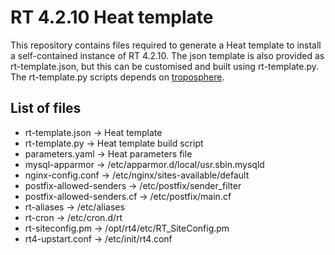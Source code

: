# RT 4.2.10 Heat template

This repository contains files required to generate a Heat template to install a self-contained instance of RT 4.2.10. The json template is also provided as rt-template.json, but this can be customised and built using rt-template.py. The rt-template.py scripts depends on [troposphere](https://github.com/cloudtools/troposphere).

## List of files
* rt-template.json -> Heat template
* rt-template.py -> Heat template build script
* parameters.yaml -> Heat parameters file
* mysql-apparmor -> /etc/apparmor.d/local/usr.sbin.mysqld
* nginx-config.conf -> /etc/nginx/sites-available/default
* postfix-allowed-senders -> /etc/postfix/sender_filter
* postfix-allowed-senders.cf -> /etc/postfix/main.cf
* rt-aliases -> /etc/aliases
* rt-cron -> /etc/cron.d/rt
* rt-siteconfig.pm -> /opt/rt4/etc/RT_SiteConfig.pm
* rt4-upstart.conf -> /etc/init/rt4.conf